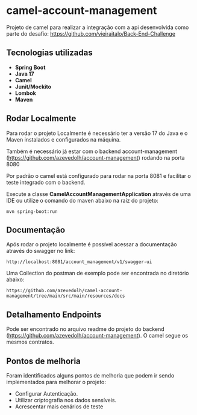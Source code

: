 # camel-account-management
Projeto de camel para realizar a integração com a api desenvolvida como parte do desafio: https://github.com/vieiraitalo/Back-End-Challenge

## Tecnologias utilizadas
- **Spring Boot**
- **Java 17**
- **Camel**
- **Junit/Mockito**
- **Lombok**
- **Maven**

## Rodar Localmente

Para rodar o projeto Localmente é necessário ter a versão 17 do Java e o Maven instalados e configurados na máquina.

Também é necessário já estar com o backend account-management (https://github.com/azevedolh/account-management) rodando na porta 8080

Por padrão o camel está configurado para rodar na porta 8081 e facilitar o teste integrado com o backend.

Execute a classe **CamelAccountManagementApplication** através de uma IDE ou utilize o comando do maven abaixo na raiz do projeto:
```
mvn spring-boot:run 
```

## Documentação
Após rodar o projeto localmente é possível acessar a documentação através do swagger no link:
```
http://localhost:8081/account_management/v1/swagger-ui
```

Uma Collection do postman de exemplo pode ser encontrada no diretório abaixo:
```
https://github.com/azevedolh/camel-account-management/tree/main/src/main/resources/docs
```

## Detalhamento Endpoints

Pode ser encontrado no arquivo readme do projeto do backend (https://github.com/azevedolh/account-management). O camel segue os mesmos contratos.

## Pontos de melhoria
Foram identificados alguns pontos de melhoria que podem ir sendo implementados para melhorar o projeto:
- Configurar Autenticação.
- Utilizar criptografia nos dados sensíveis.
- Acrescentar mais cenários de teste